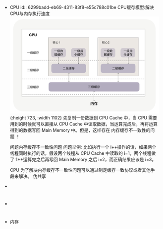 - CPU
  id:: 6299badd-eb69-4311-83f8-e55c788c01be
  CPU缓存模型:解决CPU与内存执行速度
  ![image.png](../assets/image_1654242940489_0.png){:height 723, :width 1102} 
  先复制一份数据到 CPU Cache 中，当 CPU 需要用到的时候就可以直接从 CPU Cache 中读取数据，当运算完成后，再将运算得到的数据写回 Main Memory 中。但是，这样存在 内存缓存不一致性的问题 ！
  
  问题内存缓存不一致性问题
  问题举例:
  比如执行一个 i++操作的话，如果两个线程同时执行的话，假设两个线程从 CPU Cache 中读取的 i=1，两个线程做了 1++运算完之后再写回 Main Memory 之后 i=2，而正确结果应该是 i=3。
  
  CPU 为了解决内存缓存不一致性问题可以通过制定缓存一致协议或者其他手段来解决。
  伪共享
-
- #
- 内存